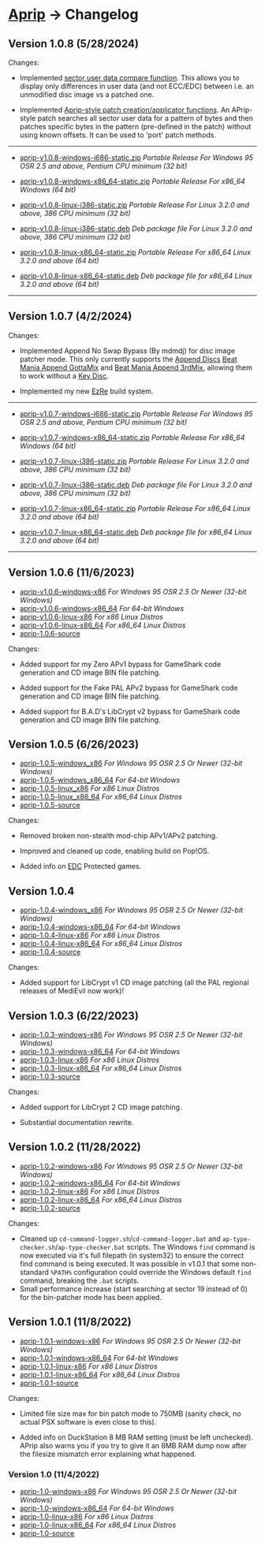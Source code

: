 # [Aprip](readme.md) -> Changelog

## Version 1.0.8 (5/28/2024)

Changes:

*   Implemented [sector user data compare function](#comparing-cd-images). This allows you to display only differences in user data (and not ECC/EDC) between i.e. an unmodified disc image vs a patched one.

*    Implemented [Aprip-style patch creation/applicator functions](#creating-aprip-style-patches). An APrip-style patch searches all sector user data for a pattern of bytes and then patches specific bytes in the pattern (pre-defined in the patch) without using known offsets. It can be used to 'port' patch methods.

----------------------------------------------------

*	[aprip-v1.0.8-windows-i686-static.zip](https://github.com/alex-free/aprip/releases/download/v1.0.8/aprip-v1.0.8-windows-i686-static.zip) _Portable Release For Windows 95 OSR 2.5 and above, Pentium CPU minimum (32 bit)_

*	[aprip-v1.0.8-windows-x86\_64-static.zip](https://github.com/alex-free/aprip/releases/download/v1.0.8/aprip-v1.0.8-windows-x86_64-static.zip) _Portable Release For x86_64 Windows (64 bit)_

*	[aprip-v1.0.8-linux-i386-static.zip](https://github.com/alex-free/aprip/releases/download/v1.0.8/aprip-v1.0.8-linux-i386-static.zip) _Portable Release For Linux 3.2.0 and above, 386 CPU minimum (32 bit)_

*	[aprip-v1.0.8-linux-i386-static.deb](https://github.com/alex-free/aprip/releases/download/v1.0.8/aprip-v1.0.8-linux-i386-static.deb) _Deb package file For Linux 3.2.0 and above, 386 CPU minimum (32 bit)_

*	[aprip-v1.0.8-linux-x86\_64-static.zip](https://github.com/alex-free/aprip/releases/download/v1.0.8/aprip-v1.0.8-linux-x86_64-static.zip) _Portable Release For x86\_64 Linux 3.2.0 and above (64 bit)_

*	[aprip-v1.0.8-linux-x86\_64-static.deb](https://github.com/alex-free/aprip/releases/download/v1.0.8/aprip-v1.0.8-linux-x86_64-static.deb) _Deb package file for x86_64 Linux 3.2.0 and above (64 bit)_

---------------------------------------

## Version 1.0.7 (4/2/2024)

Changes:

*   Implemented Append No Swap Bypass (By  mdmdj) for disc image patcher mode. This only currently supports the [Append Discs](https://remywiki.com/APPEND_DISC) [Beat Mania Append GottaMix](http://redump.org/disc/3550/) and [Beat Mania Append 3rdMix](http://redump.org/disc/2306/), allowing them to work without a [Key Disc](https://remywiki.com/KEY_DISC).

*   Implemented my new [EzRe](https://github.com/alex-free/ezre) build system.

----------------------------------------------------

*	[aprip-v1.0.7-windows-i686-static.zip](https://github.com/alex-free/aprip/releases/download/v1.0.7/aprip-v1.0.7-windows-i686-static.zip) _Portable Release For Windows 95 OSR 2.5 and above, Pentium CPU minimum (32 bit)_

*	[aprip-v1.0.7-windows-x86\_64-static.zip](https://github.com/alex-free/aprip/releases/download/v1.0.7/aprip-v1.0.7-windows-x86_64-static.zip) _Portable Release For x86_64 Windows (64 bit)_

*	[aprip-v1.0.7-linux-i386-static.zip](https://github.com/alex-free/aprip/releases/download/v1.0.7/aprip-v1.0.7-linux-i386-static.zip) _Portable Release For Linux 3.2.0 and above, 386 CPU minimum (32 bit)_

*	[aprip-v1.0.7-linux-i386-static.deb](https://github.com/alex-free/aprip/releases/download/v1.0.7/aprip-v1.0.7-linux-i386-static.deb) _Deb package file For Linux 3.2.0 and above, 386 CPU minimum (32 bit)_

*	[aprip-v1.0.7-linux-x86\_64-static.zip](https://github.com/alex-free/aprip/releases/download/v1.0.7/aprip-v1.0.7-linux-x86_64-static.zip) _Portable Release For x86\_64 Linux 3.2.0 and above (64 bit)_

*	[aprip-v1.0.7-linux-x86\_64-static.deb](https://github.com/alex-free/aprip/releases/download/v1.0.7/aprip-v1.0.7-linux-x86_64-static.deb) _Deb package file for x86_64 Linux 3.2.0 and above (64 bit)_

---------------------------------------

## Version 1.0.6 (11/6/2023)

*	[aprip-v1.0.6-windows-x86](https://github.com/alex-free/aprip/releases/download/v1.0.6/aprip-v1.0.6-windows-x86.zip) _For Windows 95 OSR 2.5 Or Newer (32-bit Windows)_
*	[aprip-v1.0.6-windows-x86\_64](https://github.com/alex-free/aprip/releases/download/v1.0.6/aprip-v1.0.6-windows-x86_64.zip) _For 64-bit Windows_
*	[aprip-v1.0.6-linux-x86](https://github.com/alex-free/aprip/releases/download/v1.0.6/aprip-v1.0.6-linux-x86_static.zip) _For x86 Linux Distros_
*	[aprip-v1.0.6-linux-x86\_64](https://github.com/alex-free/aprip/releases/download/v1.0.6/aprip-v1.0.6-linux-x86_64_static.zip) _For x86\_64 Linux Distros_
*	[aprip-1.0.6-source](https://github.com/alex-free/aprip/archive/refs/tags/v1.0.6.zip)

Changes:

*	Added support for my Zero APv1 bypass for GameShark code generation and CD image BIN file patching.

*   Added support for the Fake PAL APv2 bypass for GameShark code generation and CD image BIN file patching.

*	Added support for B.A.D's LibCrypt v2 bypass for GameShark code generation and CD image BIN file patching.

## Version 1.0.5 (6/26/2023)

*	[aprip-1.0.5-windows\_x86](https://github.com/alex-free/aprip/releases/download/v1.0.5/aprip-1.0.5-windows_x86.zip) _For Windows 95 OSR 2.5 Or Newer (32-bit Windows)_
*	[aprip-1.0.5-windows\_x86\_64](https://github.com/alex-free/aprip/releases/download/v1.0.5/aprip-1.0.5-windows_x86_64.zip) _For 64-bit Windows_
*	[aprip-1.0.5-linux\_x86](https://github.com/alex-free/aprip/releases/download/v1.0.5/aprip-1.0.5-linux_x86_static.zip) _For x86 Linux Distros_
*	[aprip-1.0.5-linux\_x86\_64](https://github.com/alex-free/aprip/releases/download/v1.0.5/aprip-1.0.5-linux_x86_64_static.zip) _For x86_64 Linux Distros_
*	[aprip-1.0.5-source](https://github.com/alex-free/aprip/archive/refs/tags/v1.0.5.zip)

Changes:

*	Removed broken non-stealth mod-chip APv1/APv2 patching.

*   Improved and cleaned up code, enabling build on Pop!OS.

*   Added info on [EDC](#edc) Protected games.

## Version 1.0.4

*	[aprip-1.0.4-windows\_x86](https://github.com/alex-free/aprip/releases/download/v1.0.4/aprip-1.0.4-windows_x86.zip) _For Windows 95 OSR 2.5 Or Newer (32-bit Windows)_
*	[aprip-1.0.4-windows-x86\_64](https://github.com/alex-free/aprip/releases/download/v1.0.4/aprip-1.0.4-windows_x86_64.zip) _For 64-bit Windows_
*	[aprip-1.0.4-linux-x86](https://github.com/alex-free/aprip/releases/download/v1.0.4/aprip-1.0.4-linux_x86_static.zip) _For x86 Linux Distros_
*	[aprip-1.0.4-linux-x86\_64](https://github.com/alex-free/aprip/releases/download/v1.0.4/aprip-1.0.4-linux_x86_64_static.zip) _For x86_64 Linux Distros_
*	[aprip-1.0.4-source](https://github.com/alex-free/aprip/archive/refs/tags/v1.0.4.zip)

Changes:

*	Added support for LibCrypt v1 CD image patching (all the PAL regional releases of MediEvil now work)!

## Version 1.0.3 (6/22/2023)

*	[aprip-1.0.3-windows-x86](https://github.com/alex-free/aprip/releases/download/v1.0.3/aprip-1.0.3-windows_x86.zip) _For Windows 95 OSR 2.5 Or Newer (32-bit Windows)_
*	[aprip-1.0.3-windows-x86\_64](https://github.com/alex-free/aprip/releases/download/v1.0.3/aprip-1.0.3-windows_x86_64.zip) _For 64-bit Windows_
*	[aprip-1.0.3-linux-x86](https://github.com/alex-free/aprip/releases/download/v1.0.3/aprip-1.0.3-linux_x86_static.zip) _For x86 Linux Distros_
*	[aprip-1.0.3-linux-x86\_64](https://github.com/alex-free/aprip/releases/download/v1.0.3/aprip-1.0.3-linux_x86_64_static.zip) _For x86_64 Linux Distros_
*	[aprip-1.0.3-source](https://github.com/alex-free/aprip/archive/refs/tags/v1.0.3.zip)

Changes:

*	Added support for LibCrypt 2 CD image patching.

*   Substantial documentation rewrite.

## Version 1.0.2 (11/28/2022)
*	[aprip-1.0.2-windows-x86](https://github.com/alex-free/aprip/releases/download/v1.0.2/aprip-1.0.2-windows_x86.zip) _For Windows 95 OSR 2.5 Or Newer (32-bit Windows)_
*	[aprip-1.0.2-windows-x86\_64](https://github.com/alex-free/aprip/releases/download/v1.0.2/aprip-1.0.2-windows_x86_64.zip) _For 64-bit Windows_
*	[aprip-1.0.2-linux-x86](https://github.com/alex-free/aprip/releases/download/v1.0.2/aprip-1.0.2-linux_x86_static.zip) _For x86 Linux Distros_
*	[aprip-1.0.2-linux-x86\_64](https://github.com/alex-free/aprip/releases/download/v1.0.2/aprip-1.0.2-linux_x86_64_static.zip) _For x86_64 Linux Distros_
*	[aprip-1.0.2-source](https://github.com/alex-free/aprip/archive/refs/tags/v1.0.2.zip)

Changes:

*   Cleaned up `cd-command-logger.sh`/`cd-command-logger.bat` and `ap-type-checker.sh`/`ap-type-checker.bat` scripts. The Windows `find` command is now executed via it's full filepath (in system32) to ensure the correct find command is being executed. It was possible in v1.0.1 that some non-standard `%PATH%` configuration could override the Windows default `find` command, breaking the `.bat` scripts.
*   Small performance increase (start searching at sector 19 instead of 0) for the bin-patcher mode has been applied.

## Version 1.0.1 (11/8/2022)
*	[aprip-1.0.1-windows-x86](https://github.com/alex-free/aprip/releases/download/v1.0.1/aprip-1.0.1-windows_x86.zip) _For Windows 95 OSR 2.5 Or Newer (32-bit Windows)_
*	[aprip-1.0.1-windows-x86\_64](https://github.com/alex-free/aprip/releases/download/v1.0.1/aprip-1.0.1-windows_x86_64.zip) _For 64-bit Windows_
*	[aprip-1.0.1-linux-x86](https://github.com/alex-free/aprip/releases/download/v1.0.1/aprip-1.0.1-linux_x86_static.zip) _For x86 Linux Distros_
*	[aprip-1.0.1-linux-x86\_64](https://github.com/alex-free/aprip/releases/download/v1.0.1/aprip-1.0.1-linux_x86_64_static.zip) _For x86_64 Linux Distros_
*	[aprip-1.0.1-source](https://github.com/alex-free/aprip/archive/refs/tags/v1.0.1.zip)

Changes:

*	Limited file size max for bin patch mode to 750MB (sanity check, no actual PSX software is even close to this).

*	Added info on DuckStation 8 MB RAM setting (must be left unchecked). APrip also warns you if you try to give it an 8MB RAM dump now after the filesize mismatch error explaining what happened.

### Version 1.0 (11/4/2022)
*	[aprip-1.0-windows-x86](https://github.com/alex-free/aprip/releases/download/v1.0/aprip-1.0-windows_x86.zip) _For Windows 95 OSR 2.5 Or Newer (32-bit Windows)_
*	[aprip-1.0-windows-x86\_64](https://github.com/alex-free/aprip/releases/download/v1.0/aprip-1.0-windows_x86_64.zip) _For 64-bit Windows_
*	[aprip-1.0-linux-x86](https://github.com/alex-free/aprip/releases/download/v1.0/aprip-1.0-linux_x86_static.zip) _For x86 Linux Distros_
*	[aprip-1.0-linux-x86\_64](https://github.com/alex-free/aprip/releases/download/v1.0/aprip-1.0-linux_x86_64_static.zip) _For x86_64 Linux Distros_
*	[aprip-1.0-source](https://github.com/alex-free/aprip/archive/refs/tags/v1.0.zip)